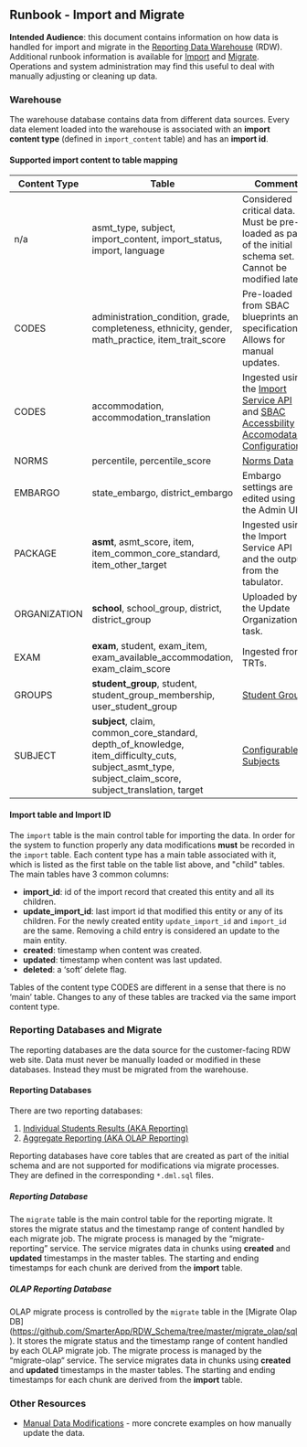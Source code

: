 ## Runbook - Import and Migrate

**Intended Audience**: this document contains information on how data is handled for import and migrate in the [Reporting Data Warehouse](../README.md) (RDW). Additional runbook information is available for [Import](Runbook.md#import-service) and [Migrate](Runbook.md#migrate-reporting). Operations and system administration may find this useful to deal with manually adjusting or cleaning up data. 

### Warehouse
The warehouse database contains data from different data sources. Every data element loaded into the warehouse is associated with an **import content type** (defined in `import_content` table) and has an **import id**. 

#### Supported import content to table mapping
|Content Type   | Table       |  Comment  | 
|-------------- | ----------- |---------- |
| n/a | asmt_type, subject,  import_content, import_status, import, language | Considered critical data. Must be pre-loaded as part of the initial schema set. Cannot be modified later. |
| CODES | administration_condition, grade, completeness, ethnicity, gender,  math_practice, item_trait_score | Pre-loaded from SBAC blueprints and specifications. Allows for manual updates. |
| CODES | accommodation, accommodation_translation | Ingested using the [Import Service API](https://github.com/SmarterApp/RDW_Ingest/blob/master/import-service/API.md) and [SBAC Accessbility Accomodataion Configuration](https://github.com/SmarterApp/AccessibilityAccommodationConfigurations/tree/RDW_DataWarehouse). |
| NORMS | percentile, percentile_score | [Norms Data](Norms.md) |
| EMBARGO | state_embargo, district_embargo | Embargo settings are edited using the Admin UI. |
| PACKAGE | **asmt**, asmt_score, item, item_common_core_standard, item_other_target | Ingested using the Import Service API and the output from the tabulator. |
| ORGANIZATION | **school**, school_group, district, district_group | Uploaded by the Update Organizations task. |
| EXAM | **exam**, student, exam_item, exam_available_accommodation, exam_claim_score | Ingested from TRTs. |
| GROUPS | **student_group**, student, student_group_membership, user_student_group | [Student Groups](StudentGroups.md) |
| SUBJECT| **subject**, claim, common_core_standard, depth_of_knowledge, item_difficulty_cuts, subject_asmt_type, subject_claim_score, subject_translation, target | [Configurable Subjects](Runbook.md#subjects) |

<a name="import-id"></a>
#### Import table and Import ID

The `import` table is the main control table for importing the data. In order for the system to function properly any data modifications **must** be recorded in the `import` table. Each content type has a main table associated with it, which is listed as the first table on the table list above, and "child" tables. The main tables have 3 common columns:

- **import_id**: id of the import record that created this entity and all its children.
- **update_import_id**: last import id that modified this entity or any of its children. For the newly created entity `update_import_id` and `import_id` are the same. Removing a child entry is considered an update to the main entity.
- **created**: timestamp when content was created.
- **updated**: timestamp when content was last updated.
- **deleted**: a ‘soft’ delete flag.

Tables of the content type CODES are different in a sense that there is no ‘main’ table. Changes to any of these tables are tracked via the same import content type.

### Reporting Databases and Migrate
The reporting databases are the data source for the customer-facing RDW web site. Data must never be manually loaded or modified in these databases. Instead they must be migrated from the warehouse. 

#### Reporting Databases
There are two reporting databases: 
1. [Individual Students Results (AKA Reporting)](https://github.com/SmarterApp/RDW_Schema/tree/master/reporting/sql)
2. [Aggregate Reporting (AKA OLAP Reporting)](https://github.com/SmarterApp/RDW_Schema/tree/master/reporting_olap/sql)

Reporting databases have core tables that are created as part of the initial schema and are not supported for modifications via migrate processes. 
They are defined in the corresponding `*.dml.sql` files. 

##### Reporting Database
The `migrate` table is the main control table for the reporting migrate. It stores the migrate status and the timestamp range of content handled by each migrate job. The migrate process is managed by the “migrate-reporting” service. The service migrates data in chunks using **created** and **updated** timestamps in the master tables. The starting and ending timestamps for each chunk are derived from the **import** table.

##### OLAP Reporting Database
OLAP migrate process is controlled by the `migrate` table in the [Migrate Olap DB] (https://github.com/SmarterApp/RDW_Schema/tree/master/migrate_olap/sql). It stores the migrate status and the timestamp range of content handled by each OLAP migrate job. The migrate process is managed by the “migrate-olap“ service. The service migrates data in chunks using **created** and **updated** timestamps in the master tables. The starting and ending timestamps for each chunk are derived from the **import** table.

### Other Resources
* [Manual Data Modifications](Runbook.ManualDataModifications.md) - more concrete examples on how manually update the data.